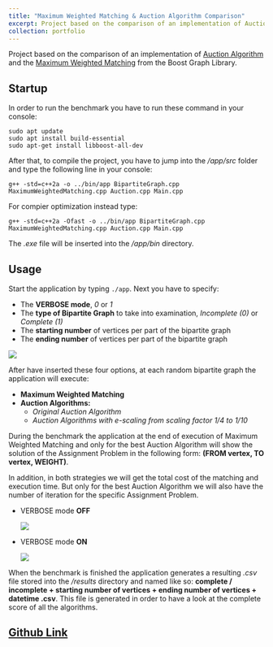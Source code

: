 ```yaml
---
title: "Maximum Weighted Matching & Auction Algorithm Comparison"
excerpt: Project based on the comparison of an implementation of Auction Algorithm and the Maximum Weighted Matching from the Boost Graph Library."
collection: portfolio
---
```


Project based on the comparison of an implementation of [Auction Algorithm](https://web.mit.edu/dimitrib/www/Auction_Trans.pdf) and the [Maximum Weighted Matching](https://www.boost.org/doc/libs/1_79_0/libs/graph/doc/maximum_weighted_matching.html) from the Boost Graph Library.

## Startup
In order to run the benchmark you have to run these command in your console:
```
sudo apt update
sudo apt install build-essential
sudo apt-get install libboost-all-dev
```

After that, to compile the project, you have to jump into the */app/src* folder and type the following line in your console:

```
g++ -std=c++2a -o ../bin/app BipartiteGraph.cpp MaximumWeightedMatching.cpp Auction.cpp Main.cpp
```

For compier optimization instead type:
```
g++ -std=c++2a -Ofast -o ../bin/app BipartiteGraph.cpp MaximumWeightedMatching.cpp Auction.cpp Main.cpp
```

The *.exe* file will be inserted into the */app/bin* directory.

## Usage
Start the application by typing ```./app```. Next you have to specify:
* The **VERBOSE mode**, _0_ or _1_
* The **type of Bipartite Graph** to take into examination,   _Incomplete (0)_ or _Complete (1)_
* The **starting number** of vertices per part of the bipartite graph
* The **ending number** of vertices per part of the bipartite graph


![](images/console_1.png)

After have inserted these four options, at each random bipartite graph the application will execute:
* **Maximum Weighted Matching**
* **Auction Algorithms:**
	* _Original Auction Algorithm_
	* _Auction Algorithms with e-scaling from scaling factor 1/4 to 1/10_

During the benchmark the application at the end of execution of Maximum Weighted Matching and only for the best Auction Algorithm will show the solution of the Assignment Problem in the following form: **(FROM vertex, TO vertex, WEIGHT)**.

In addition, in both strategies we will get the total cost of the matching and execution time. But only for the best Auction Algorithm we will also have the number of iteration for the specific Assignment Problem.


* VERBOSE mode **OFF**

	![](images/console_2.png)

* VERBOSE mode **ON**

	![](images/console_3.png)

When the benchmark is finished the application generates a resulting *.csv* file stored into the */results* directory and named like so: **complete / incomplete + starting number of vertices + ending number of vertices + datetime .csv**. This file is generated in order to have a look at the complete score of all the algorithms.

## [Github Link](https://github.com/zuliani99/MWM_Auction_Comparison)
